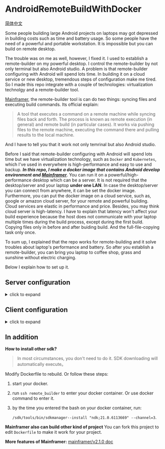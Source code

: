 # AndroidRemoteBuildWithDocker

[简体中文](https://github.com/BruceWind/AndroidRemoteBuildWithDocker/blob/main/README_zh.md)

Some people building large Android projects on laptops may got depressed in building costs such as time and battery usage.
So some people have the need of a powerful and portable workstation. It is impossible but you can build on remote desktop.

The trouble was on me as well, however, I fixed it. I used to establish a remote-builder on my powerful desktop. I control the remote-builder by not only terminal but also Android studio.
A problem is that remote-builder configuring with Android will spend lots time. In building it on a cloud service or new desktop, tremendous steps of configuration make me tired. So I made this repo integrate with a couple of technologies: virtualization technolgy and a remote-builder tool.

[Mainframer](https://github.com/buildfoundation/mainframer), the remote-builder tool is can do two things:  syncing files and executing build commands. Its official explain: 
> A tool that executes a command on a remote machine while syncing files back and forth. The process is known as remote execution (in general) and remote build (in particular cases).
> It works via pushing files to the remote machine, executing the command there and pulling results to the local machine.

And I have to tell you that it work not only temrinal but also Android studio.

Before I said that remote-builder configuring with Android will spend lots time but we have virtualization technology, such as `Docker` and `Kubernetes`, which I've used in everywhere is high-performance and easy to use and backup. 
***In this repo, I make a docker image that contains Android develop environment and [Mainframer](https://github.com/buildfoundation/mainframer)***. 
You can run it on a powerful/high-performance desktop which can be a server. It is not required that the desktop/server and your laptop **under one LAN**. In case the desktop/server you can connect from anywhere, it can be set the docker image. Furthermore, you can put the docker image on a cloud service, such as, google or amazon cloud server, for your remote and powerful building. Cloud services are elastic in performance and price. Besides, you may think cloud server is high-latency. I have to explain that latency won't affect your build experience because the host does not communicate with your laptop multiple times during the build process, except during the first build. Copying files only in before and after buiding build. And the full-file-copying task only once.

To sum up, I explained that the repo works for remote-building and it solve troubles about laptop's performance and battery. So after you establish a remote-builder, you can bring you laptop to coffee shop, grass and sunshine without electric charging. 

Below I explain how to set up it.

## Server configuration
<details><summary>click to expand</summary>

First step is building docker image. In your terminal, run this command `docker build -t mainframer-docker .`

Last step is starting it: run `docker run --restart always -d -p 23:22 mainframer-docker`. 

Now, if there is no error,  run `docker container ls | grep mainframer-docker` to detect if it is started. May everything is very well.
</details>

## Client configuration
<details><summary>click to expand</summary>
Beside the project specific setup we need 2 more things, an ssh-key that is used to easily communicate between client and server. And a ssh configuring for our server.

  ```bash
  ssh-keygen -t rsa -f ~/.ssh/remote-builder -q -N ""
  #brew install ssh-copy-id
  ssh-copy-id -i ~/.ssh/remote-builder  -p 23 root@127.0.0.1

  echo -e "Host remote_builder
            User root 
            HostName 127.0.0.1 
            Port 23 
            IdentityFile ~/.ssh/remote-builder 
            PreferredAuthentications publickey 
            ControlMaster auto 
            ControlPath /tmp/%r@%h:%p 
            ControlPersist 1h" >> ~/.ssh/config
  ```
  **DONT FORGET TO REPLACE IP ADDRESS**

To SSH to the docker container: `ssh remote_builder`

For android you can now copy the folder  `.mainframer` and file `./mainframer.sh` into your project folder. Then you can run `bash ./mainframer.sh ./gradlew assembleDebug`.

**And now enjoy faster builds**

### DEFAULT USER ROOT:ROOT IS USED IN THIS SETUP.



### build with Android Studio

1. open Android Studio to open your project.

3. click **Run → Edit Configuration → +**.

4. select your **Android App**.

5. name a new name, e.g. remote-build.

6. in **Module**, select submodule name, may be `app`.

7. in **Before Launch**, click **-** to delete `Gradle-aware Make`

8. in **Before Launch**, click **+**, add **Run External Tool**, input a new name，like `remote assembleDebug`.

9.  in **Program**, input `bash`.

10. in **Parameters** input `mainframer.sh ./gradlew :app:assembleDebug -Pandroid.enableBuildCache=true`

11. The last step, in **Working directory** , input `$ProjectFileDir$`.


</details>

## In addition

**How to install other sdk?**

> In most circumstances, you don't need to do it. SDK downloading will automatically execute。

Modify Dockerfile to rebuild. Or follow these steps:

1. start your docker.
2. run `ssh remote_builder` to enter your docker container. Or use docker command to enter it.
3. by the time you entered the bash on your docker container, run: 

    `/sdk/tools/bin/sdkmanager--install "ndk;21.0.6113669" --channel=3`.

**Mainframer also can build other kind of project**
You can fork this project to edit `Dockerfile` to make it work for your project.



**More features of Mainframer:**
[mainframer/v2.1.0 doc](https://github.com/buildfoundation/mainframer/tree/v2.1.0/samples/gradle-android)
